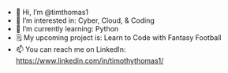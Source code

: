 - 👋 Hi, I’m @timthomas1
- 👀 I’m interested in: Cyber, Cloud, & Coding
- 🌱 I’m currently learning: Python
- 🗒 My upcoming project is: Learn to Code with Fantasy Football
- 📫 You can reach me on LinkedIn: https://www.linkedin.com/in/timothythomas1/

<!---
timthomas1/timthomas1 is a ✨ special ✨ repository because its `README.md` (this file) appears on your GitHub profile.
You can click the Preview link to take a look at your changes.
--->
